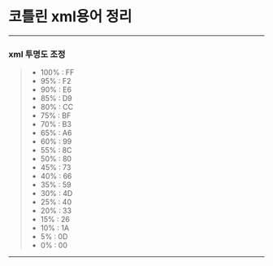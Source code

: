 # 코틀린 xml용어 정리
---
### xml 투명도 조정
> * 100% : FF   
> * 95% : F2
> * 90% : E6
> * 85% : D9
> * 80% : CC
> * 75% : BF
> * 70% : B3
> * 65% : A6
> * 60% : 99
> * 55% : 8C
> * 50% : 80
> * 45% : 73
> * 40% : 66
> * 35% : 59
> * 30% : 4D
> * 25% : 40
> * 20% : 33
> * 15% : 26
> * 10% : 1A
> * 5% : 0D
> * 0% : 00
---